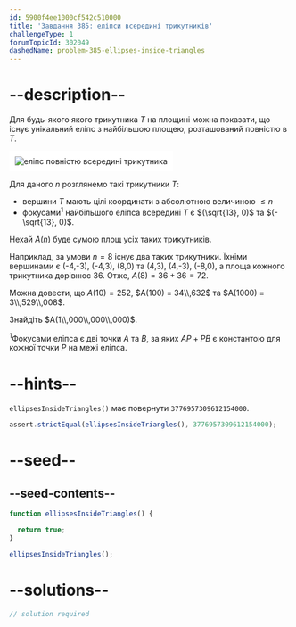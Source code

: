 ```yaml
---
id: 5900f4ee1000cf542c510000
title: 'Завдання 385: еліпси всередині трикутників'
challengeType: 1
forumTopicId: 302049
dashedName: problem-385-ellipses-inside-triangles
---
```


# --description--

Для будь-якого якого трикутника $T$ на площині можна показати, що існує унікальний еліпс з найбільшою площею, розташований повністю в $T$.

<img class="img-responsive center-block" alt="еліпс повністю всередині трикутника" src="https://cdn.freecodecamp.org/curriculum/project-euler/ellipses-inside-triangles.png" style="background-color: white; padding: 10px;" />

Для даного $n$ розглянемо такі трикутники $T$:

-   вершини $T$ мають цілі координати з абсолютною величиною $≤ n$
-   фокусами<sup>1</sup> найбільшого еліпса всередині $T$ є $(\sqrt{13}, 0)$ та $(-\sqrt{13}, 0)$.

Нехай $A(n)$ буде сумою площ усіх таких трикутників.

Наприклад, за умови $n = 8$ існує два таких трикутники. Їхніми вершинами є (-4,-3), (-4,3), (8,0) та (4,3), (4,-3), (-8,0), а площа кожного трикутника дорівнює 36. Отже, $A(8) = 36 + 36 = 72$.

Можна довести, що $A(10) = 252$, $A(100) = 34\\,632$ та $A(1000) = 3\\,529\\,008$.

Знайдіть $A(1\\,000\\,000\\,000)$.

<sup>1</sup>Фокусами еліпса є дві точки $A$ та $B$, за яких $AP + PB$ є константою для кожної точки $P$ на межі еліпса.

# --hints--

`ellipsesInsideTriangles()` має повернути `3776957309612154000`.

```js
assert.strictEqual(ellipsesInsideTriangles(), 3776957309612154000);
```

# --seed--

## --seed-contents--

```js
function ellipsesInsideTriangles() {

  return true;
}

ellipsesInsideTriangles();
```

# --solutions--

```js
// solution required
```
